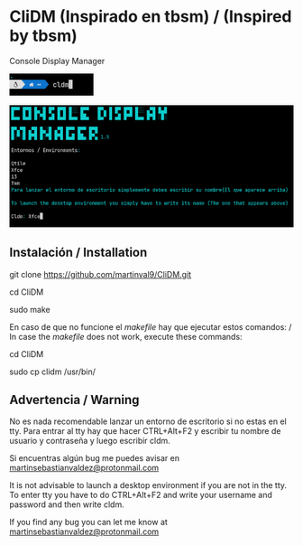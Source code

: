 # CliDM (Inspirado en tbsm) / (Inspired by tbsm)
Console Display Manager

![Preview Image](https://github.com/martinval9/CliDM/blob/main/img/img1.png)

![Preview Image](https://github.com/martinval9/CliDM/blob/main/img/img2.png)

## Instalación / Installation
git clone https://github.com/martinval9/CliDM.git

cd CliDM

sudo make

En caso de que no funcione el _makefile_ hay que ejecutar estos comandos: / In case the _makefile_ does not work, execute these commands:

cd CliDM

sudo cp clidm /usr/bin/

## Advertencia / Warning

No es nada recomendable lanzar un entorno de escritorio si no estas en el tty.
Para entrar al tty hay que hacer CTRL+Alt+F2 y escribir tu nombre de usuario y contraseña y luego escribir cldm.

Si encuentras algún bug me puedes avisar en martinsebastianvaldez@protonmail.com

It is not advisable to launch a desktop environment if you are not in the tty.
To enter tty you have to do CTRL+Alt+F2 and write your username and password and then write cldm.

If you find any bug you can let me know at martinsebastianvaldez@protonmail.com
